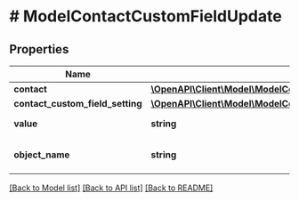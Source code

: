 # # ModelContactCustomFieldUpdate

## Properties

Name | Type | Description | Notes
------------ | ------------- | ------------- | -------------
**contact** | [**\OpenAPI\Client\Model\ModelContactCustomFieldContact**](ModelContactCustomFieldContact.md) |  | [optional]
**contact_custom_field_setting** | [**\OpenAPI\Client\Model\ModelContactCustomFieldContactCustomFieldSetting**](ModelContactCustomFieldContactCustomFieldSetting.md) |  | [optional]
**value** | **string** | The value of the contact field | [optional]
**object_name** | **string** | Internal object name which is &#39;ContactCustomField&#39;. | [optional]

[[Back to Model list]](../../README.md#models) [[Back to API list]](../../README.md#endpoints) [[Back to README]](../../README.md)
